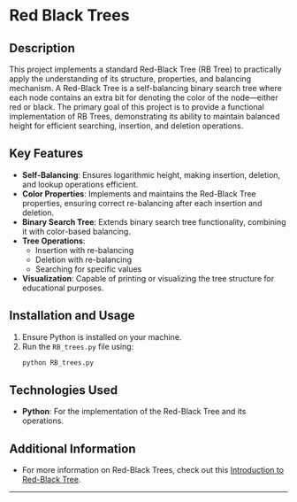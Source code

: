 # Red Black Trees

## Description
This project implements a standard Red-Black Tree (RB Tree) to practically apply the understanding of its structure, properties, and balancing mechanism. A Red-Black Tree is a self-balancing binary search tree where each node contains an extra bit for denoting the color of the node—either red or black. The primary goal of this project is to provide a functional implementation of RB Trees, demonstrating its ability to maintain balanced height for efficient searching, insertion, and deletion operations.

## Key Features
- **Self-Balancing**: Ensures logarithmic height, making insertion, deletion, and lookup operations efficient.
- **Color Properties**: Implements and maintains the Red-Black Tree properties, ensuring correct re-balancing after each insertion and deletion.
- **Binary Search Tree**: Extends binary search tree functionality, combining it with color-based balancing.
- **Tree Operations**:
  - Insertion with re-balancing
  - Deletion with re-balancing
  - Searching for specific values
- **Visualization**: Capable of printing or visualizing the tree structure for educational purposes.

## Installation and Usage
1. Ensure Python is installed on your machine.
2. Run the `RB_trees.py` file using:
   ```bash
   python RB_trees.py
   ```

## Technologies Used
- **Python**: For the implementation of the Red-Black Tree and its operations.

## Additional Information
- For more information on Red-Black Trees, check out this [Introduction to Red-Black Tree](https://www.geeksforgeeks.org/introduction-to-red-black-tree/).

---
